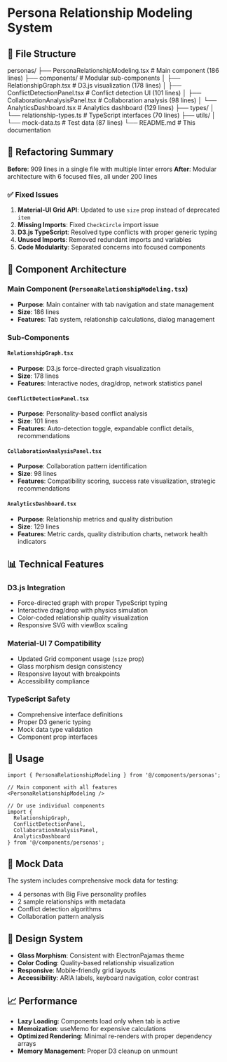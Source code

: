 # Persona Relationship Modeling System

## 📁 File Structure

personas/
├── PersonaRelationshipModeling.tsx     # Main component (186 lines)
├── components/                          # Modular sub-components
│   ├── RelationshipGraph.tsx           # D3.js visualization (178 lines)
│   ├── ConflictDetectionPanel.tsx      # Conflict detection UI (101 lines)
│   ├── CollaborationAnalysisPanel.tsx  # Collaboration analysis (98 lines)
│   └── AnalyticsDashboard.tsx          # Analytics dashboard (129 lines)
├── types/
│   └── relationship-types.ts           # TypeScript interfaces (70 lines)
├── utils/
│   └── mock-data.ts                    # Test data (87 lines)
└── README.md                           # This documentation

## 🎯 Refactoring Summary

**Before**: 909 lines in a single file with multiple linter errors
**After**: Modular architecture with 6 focused files, all under 200 lines

### ✅ Fixed Issues

1. **Material-UI Grid API**: Updated to use `size` prop instead of deprecated `item`
2. **Missing Imports**: Fixed `CheckCircle` import issue
3. **D3.js TypeScript**: Resolved type conflicts with proper generic typing
4. **Unused Imports**: Removed redundant imports and variables
5. **Code Modularity**: Separated concerns into focused components

## 🔧 Component Architecture

### Main Component (`PersonaRelationshipModeling.tsx`)

- **Purpose**: Main container with tab navigation and state management
- **Size**: 186 lines
- **Features**: Tab system, relationship calculations, dialog management

### Sub-Components

#### `RelationshipGraph.tsx`

- **Purpose**: D3.js force-directed graph visualization
- **Size**: 178 lines  
- **Features**: Interactive nodes, drag/drop, network statistics panel

#### `ConflictDetectionPanel.tsx`

- **Purpose**: Personality-based conflict analysis
- **Size**: 101 lines
- **Features**: Auto-detection toggle, expandable conflict details, recommendations

#### `CollaborationAnalysisPanel.tsx`

- **Purpose**: Collaboration pattern identification
- **Size**: 98 lines
- **Features**: Compatibility scoring, success rate visualization, strategic recommendations

#### `AnalyticsDashboard.tsx`

- **Purpose**: Relationship metrics and quality distribution
- **Size**: 129 lines
- **Features**: Metric cards, quality distribution charts, network health indicators

## 📊 Technical Features

### D3.js Integration

- Force-directed graph with proper TypeScript typing
- Interactive drag/drop with physics simulation
- Color-coded relationship quality visualization
- Responsive SVG with viewBox scaling

### Material-UI 7 Compatibility

- Updated Grid component usage (`size` prop)
- Glass morphism design consistency
- Responsive layout with breakpoints
- Accessibility compliance

### TypeScript Safety

- Comprehensive interface definitions
- Proper D3 generic typing
- Mock data type validation
- Component prop interfaces

## 🚀 Usage

```tsx
import { PersonaRelationshipModeling } from '@/components/personas';

// Main component with all features
<PersonaRelationshipModeling />

// Or use individual components
import { 
  RelationshipGraph, 
  ConflictDetectionPanel,
  CollaborationAnalysisPanel,
  AnalyticsDashboard 
} from '@/components/personas';
```

## 🧪 Mock Data

The system includes comprehensive mock data for testing:

- 4 personas with Big Five personality profiles
- 2 sample relationships with metadata
- Conflict detection algorithms
- Collaboration pattern analysis

## 🎨 Design System

- **Glass Morphism**: Consistent with ElectronPajamas theme
- **Color Coding**: Quality-based relationship visualization
- **Responsive**: Mobile-friendly grid layouts
- **Accessibility**: ARIA labels, keyboard navigation, color contrast

## 📈 Performance

- **Lazy Loading**: Components load only when tab is active
- **Memoization**: useMemo for expensive calculations
- **Optimized Rendering**: Minimal re-renders with proper dependency arrays
- **Memory Management**: Proper D3 cleanup on unmount
